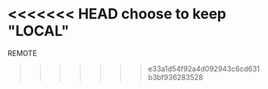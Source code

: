 <<<<<<< HEAD
choose to keep "LOCAL"
=======
REMOTE
>>>>>>> e33a1d54f92a4d092943c6cd631b3bf936283528
